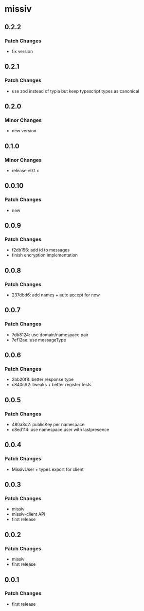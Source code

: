 # missiv

## 0.2.2

### Patch Changes

- fix version

## 0.2.1

### Patch Changes

- use zod instead of typia but keep typescript types as canonical

## 0.2.0

### Minor Changes

- new version

## 0.1.0

### Minor Changes

- release v0.1.x

## 0.0.10

### Patch Changes

- new

## 0.0.9

### Patch Changes

- f2db156: add id to messages
- finish encryption implementation

## 0.0.8

### Patch Changes

- 237dbd6: add names + auto accept for now

## 0.0.7

### Patch Changes

- 7db8124: use domain/namespace pair
- 7ef12ae: use messageType

## 0.0.6

### Patch Changes

- 2bb20f8: better response type
- c840c92: tweaks + better register tests

## 0.0.5

### Patch Changes

- 480a8c2: publicKey per namespace
- c8ed114: use namespace user with lastpresence

## 0.0.4

### Patch Changes

- MissivUser + types export for client

## 0.0.3

### Patch Changes

- missiv
- missiv-client API
- first release

## 0.0.2

### Patch Changes

- missiv
- first release

## 0.0.1

### Patch Changes

- first release
